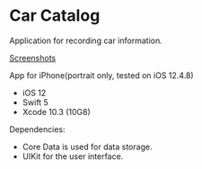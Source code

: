 # Car Catalog
Application for recording car information.

[Screenshots](https://github.com/xdrond/Car_Catalog/issues/1#issue-705136705)

App for iPhone(portrait only, tested on iOS 12.4.8)
- iOS 12
- Swift 5
- Xcode 10.3 (10G8)

Dependencies:
- Core Data is used for data storage.
- UIKit for the user interface.

